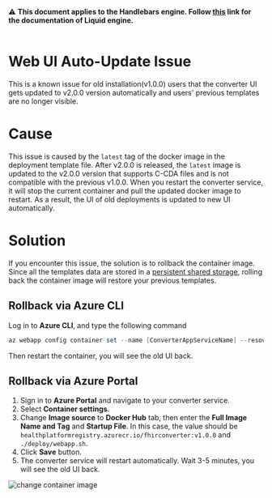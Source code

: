 ⚠ **This document applies to the Handlebars engine. Follow [this](https://github.com/microsoft/FHIR-Converter/tree/dotliquid) link for the documentation of Liquid engine.** <br></br>

# Web UI Auto-Update Issue
This is a known issue for old installation(v1.0.0) users that the converter UI gets updated to v2.0.0 version automatically and users' previous templates are no longer visible.

# Cause
This issue is caused by the ```latest``` tag of the docker image in the deployment template file. After v2.0.0 is released, the ```latest``` image is updated to the v2.0.0 version that supports C-CDA files and is not compatible with the previous v1.0.0. When you restart the converter service, it will stop the current container and pull the updated docker image to restart. As a result, the UI of old deployments is updated to new UI automatically.

# Solution
If you encounter this issue, the solution is to rollback the container image. Since all the templates data are stored in a [persistent shared storage](https://docs.microsoft.com/en-us/azure/app-service/containers/configure-custom-container#use-persistent-shared-storage), rolling back the container image will restore your previous templates.

## Rollback via Azure CLI
Log in to **Azure CLI**, and type the following command
```powershell
az webapp config container set --name [ConverterAppServiceName] --resource-group [ResourceGroupName] --docker-custom-image-name "healthplatformregistry.azurecr.io/fhirconverter:v1.0.0" --enable-app-service-storage true 
```
Then restart the container, you will see the old UI back.

## Rollback via Azure Portal
1. Sign in to **Azure Portal** and navigate to your converter service.
2. Select **Container settings**.
3. Change **Image source** to **Docker Hub** tab, then enter the **Full Image Name and Tag** and **Startup File**. In this case, the value should be ```healthplatformregistry.azurecr.io/fhirconverter:v1.0.0``` and ```./deploy/webapp.sh```.
4. Click **Save** button.
5. The converter service will restart automatically. Wait 3-5 minutes, you will see the old UI back.

![change container image](./images/change-container-image-tag.png)